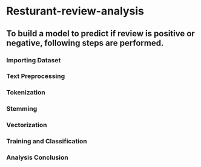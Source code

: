 # Resturant-review-analysis

## To build a model to predict if review is positive or negative, following steps are performed.

### Importing Dataset
### Text Preprocessing 
### Tokenization
### Stemming
### Vectorization
### Training and Classification
### Analysis Conclusion


